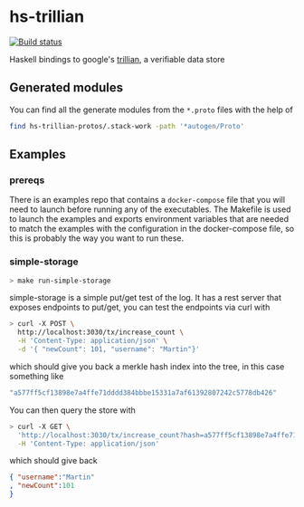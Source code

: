 # hs-trillian

[![Build status](https://travis-ci.com/f-o-a-m/hs-trillian.svg?branch=master)](https://travis-ci.org/f-o-a-m/hs-trillian?branch=master)

Haskell bindings to google's [trillian](https://github.com/google/trillian), a verifiable data store

## Generated modules
You can find all the generate modules from the `*.proto` files with the help of 

```bash
find hs-trillian-protos/.stack-work -path '*autogen/Proto'
```

## Examples

### prereqs
There is an examples repo that contains a `docker-compose` file that you will need to launch before running any of the executables. The Makefile is used to launch the examples and exports environment variables that are needed to match the examples with the configuration in the docker-compose file, so this is probably the way you want to run these.

### simple-storage

```bash
> make run-simple-storage
```

simple-storage is a simple put/get test of the log. It has a rest server that exposes endpoints to put/get, you can test the
endpoints via curl with

```bash
> curl -X POST \
  http://localhost:3030/tx/increase_count \
  -H 'Content-Type: application/json' \
  -d '{ "newCount": 101, "username": "Martin"}'
```

which should give you back a merkle hash index into the tree, in this case something like

```bash
"a577ff5cf13898e7a4ffe71dddd384bbbe15331a7af61392807242c5778db426"
```

You can then query the store with

```bash
> curl -X GET \
  'http://localhost:3030/tx/increase_count?hash=a577ff5cf13898e7a4ffe71dddd384bbbe15331a7af61392807242c5778db426' \
  -H 'Content-Type: application/json'
```

which should give back 

```json
{ "username":"Martin"
, "newCount":101
}
```
